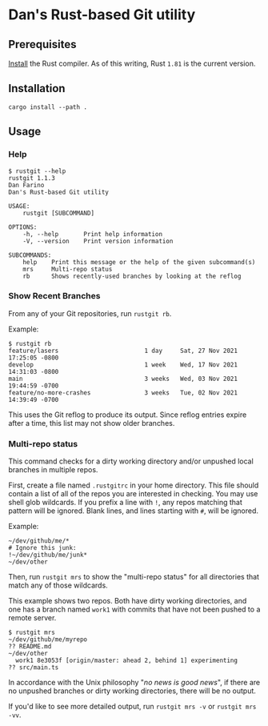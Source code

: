 # Dan's Rust-based Git utility

## Prerequisites

[Install](https://www.rust-lang.org/learn/get-started) the Rust compiler. As of this writing, Rust `1.81` is the current version.

## Installation

`cargo install --path .`

## Usage

### Help

```
$ rustgit --help
rustgit 1.1.3
Dan Farino
Dan's Rust-based Git utility

USAGE:
    rustgit [SUBCOMMAND]

OPTIONS:
    -h, --help       Print help information
    -V, --version    Print version information

SUBCOMMANDS:
    help    Print this message or the help of the given subcommand(s)
    mrs     Multi-repo status
    rb      Shows recently-used branches by looking at the reflog
```

### Show Recent Branches

From any of your Git repositories, run `rustgit rb`.

Example:

```
$ rustgit rb
feature/lasers                        1 day     Sat, 27 Nov 2021 17:25:05 -0800
develop                               1 week    Wed, 17 Nov 2021 14:31:03 -0800
main                                  3 weeks   Wed, 03 Nov 2021 19:44:59 -0700
feature/no-more-crashes               3 weeks   Tue, 02 Nov 2021 14:39:49 -0700
```

This uses the Git reflog to produce its output. Since reflog entries expire after a time, this list may not show older branches.

### Multi-repo status

This command checks for a dirty working directory and/or unpushed local branches in multiple repos.

First, create a file named `.rustgitrc` in your home directory. This file should contain a list of all of the repos you are interested in checking. You may use shell glob wildcards. If you prefix a line with `!`, any repos matching that pattern will be ignored. Blank lines, and lines starting with `#`, will be ignored.

Example:
```
~/dev/github/me/*
# Ignore this junk:
!~/dev/github/me/junk*
~/dev/other
```

Then, run `rustgit mrs` to show the "multi-repo status" for all directories that match any of those wildcards.

This example shows two repos. Both have dirty working directories, and one has a branch named `work1` with commits that have not been pushed to a remote server.
```
$ rustgit mrs
~/dev/github/me/myrepo
?? README.md
~/dev/other
  work1 8e3053f [origin/master: ahead 2, behind 1] experimenting
?? src/main.ts
```

In accordance with the Unix philosophy "*no news is good news*", if there are no unpushed branches or dirty working directories, there will be no output.

If you'd like to see more detailed output, run `rustgit mrs -v` or `rustgit mrs -vv`.
